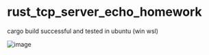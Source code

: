 # rust_tcp_server_echo_homework

cargo build successful and tested in ubuntu (win wsl)

![image](https://user-images.githubusercontent.com/64492/138295700-2987db02-90bf-4207-96f4-71ac168efac4.png)
